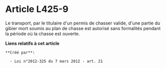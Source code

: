 # Article L425-9

Le transport, par le titulaire d'un permis de chasser valide, d'une partie du gibier mort soumis au plan de chasse est
autorisé sans formalités pendant la période où la chasse est ouverte.

**Liens relatifs à cet article**

	**Créé par**:

	  - Loi n°2012-325 du 7 mars 2012 - art. 21
